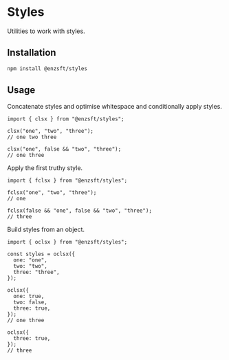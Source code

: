 # Styles

Utilities to work with styles.

## Installation

```sh
npm install @enzsft/styles
```

## Usage

Concatenate styles and optimise whitespace and conditionally apply styles.

```tsx
import { clsx } from "@enzsft/styles";

clsx("one", "two", "three");
// one two three

clsx("one", false && "two", "three");
// one three
```

Apply the first truthy style.

```tsx
import { fclsx } from "@enzsft/styles";

fclsx("one", "two", "three");
// one

fclsx(false && "one", false && "two", "three");
// three
```

Build styles from an object.

```tsx
import { oclsx } from "@enzsft/styles";

const styles = oclsx({
  one: "one",
  two: "two",
  three: "three",
});

oclsx({
  one: true,
  two: false,
  three: true,
});
// one three

oclsx({
  three: true,
});
// three
```
